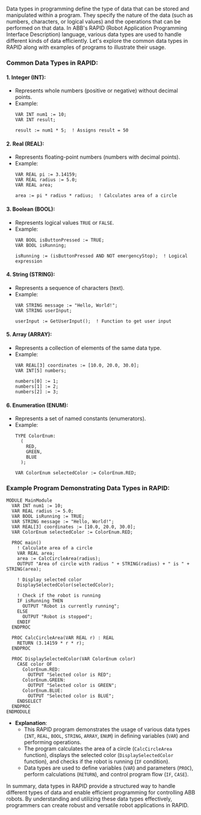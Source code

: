 Data types in programming define the type of data that can be stored and manipulated within a program. They specify the nature of the data (such as numbers, characters, or logical values) and the operations that can be performed on that data. In ABB's RAPID (Robot Application Programming Interface Description) language, various data types are used to handle different kinds of data efficiently. Let's explore the common data types in RAPID along with examples of programs to illustrate their usage.

### Common Data Types in RAPID:

#### 1. **Integer (INT)**:
   - Represents whole numbers (positive or negative) without decimal points.
   - Example:
     ```abb
     VAR INT num1 := 10;
     VAR INT result;

     result := num1 * 5;  ! Assigns result = 50
     ```

#### 2. **Real (REAL)**:
   - Represents floating-point numbers (numbers with decimal points).
   - Example:
     ```abb
     VAR REAL pi := 3.14159;
     VAR REAL radius := 5.0;
     VAR REAL area;

     area := pi * radius * radius;  ! Calculates area of a circle
     ```

#### 3. **Boolean (BOOL)**:
   - Represents logical values `TRUE` or `FALSE`.
   - Example:
     ```abb
     VAR BOOL isButtonPressed := TRUE;
     VAR BOOL isRunning;

     isRunning := (isButtonPressed AND NOT emergencyStop);  ! Logical expression
     ```

#### 4. **String (STRING)**:
   - Represents a sequence of characters (text).
   - Example:
     ```abb
     VAR STRING message := "Hello, World!";
     VAR STRING userInput;

     userInput := GetUserInput();  ! Function to get user input
     ```

#### 5. **Array (ARRAY)**:
   - Represents a collection of elements of the same data type.
   - Example:
     ```abb
     VAR REAL[3] coordinates := [10.0, 20.0, 30.0];
     VAR INT[5] numbers;

     numbers[0] := 1;
     numbers[1] := 2;
     numbers[2] := 3;
     ```

#### 6. **Enumeration (ENUM)**:
   - Represents a set of named constants (enumerators).
   - Example:
     ```abb
     TYPE ColorEnum:
       (
         RED,
         GREEN,
         BLUE
       );

     VAR ColorEnum selectedColor := ColorEnum.RED;
     ```

### Example Program Demonstrating Data Types in RAPID:

```abb
MODULE MainModule
  VAR INT num1 := 10;
  VAR REAL radius := 5.0;
  VAR BOOL isRunning := TRUE;
  VAR STRING message := "Hello, World!";
  VAR REAL[3] coordinates := [10.0, 20.0, 30.0];
  VAR ColorEnum selectedColor := ColorEnum.RED;

  PROC main()
    ! Calculate area of a circle
    VAR REAL area;
    area := CalcCircleArea(radius);
    OUTPUT "Area of circle with radius " + STRING(radius) + " is " + STRING(area);

    ! Display selected color
    DisplaySelectedColor(selectedColor);

    ! Check if the robot is running
    IF isRunning THEN
      OUTPUT "Robot is currently running";
    ELSE
      OUTPUT "Robot is stopped";
    ENDIF
  ENDPROC

  PROC CalcCircleArea(VAR REAL r) : REAL
    RETURN (3.14159 * r * r);
  ENDPROC

  PROC DisplaySelectedColor(VAR ColorEnum color)
    CASE color OF
      ColorEnum.RED:
        OUTPUT "Selected color is RED";
      ColorEnum.GREEN:
        OUTPUT "Selected color is GREEN";
      ColorEnum.BLUE:
        OUTPUT "Selected color is BLUE";
    ENDSELECT
  ENDPROC
ENDMODULE
```

- **Explanation**:
  - This RAPID program demonstrates the usage of various data types (`INT`, `REAL`, `BOOL`, `STRING`, `ARRAY`, `ENUM`) in defining variables (`VAR`) and performing operations.
  - The program calculates the area of a circle (`CalcCircleArea` function), displays the selected color (`DisplaySelectedColor` function), and checks if the robot is running (`IF` condition).
  - Data types are used to define variables (`VAR`) and parameters (`PROC`), perform calculations (`RETURN`), and control program flow (`IF`, `CASE`).

In summary, data types in RAPID provide a structured way to handle different types of data and enable efficient programming for controlling ABB robots. By understanding and utilizing these data types effectively, programmers can create robust and versatile robot applications in RAPID.